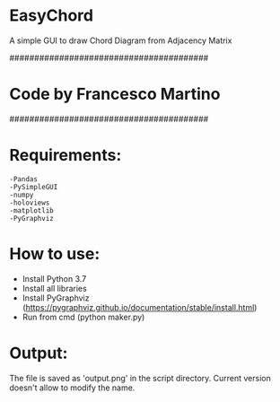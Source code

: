 # EasyChord
A simple GUI to draw Chord Diagram from Adjacency Matrix

########################################
#  Code by Francesco Martino           #
########################################

# Requirements:
	-Pandas
	-PySimpleGUI
	-numpy
	-holoviews
	-matplotlib
	-PyGraphviz

# How to use:
- Install Python 3.7
- Install all libraries
- Install PyGraphviz (https://pygraphviz.github.io/documentation/stable/install.html)
- Run from cmd (python maker.py)

# Output:
The file is saved as 'output.png' in the script directory. Current version doesn't allow to modify the name.
